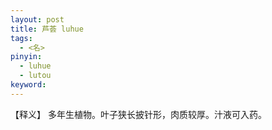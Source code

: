 ```yaml
---     
layout: post    
title: 芦荟 luhue           
tags:    
  - <名>    
pinyin:        
  - luhue           
  - lutou        
keyword:      
---    
```


【释义】 多年生植物。叶子狭长披针形，肉质较厚。汁液可入药。       
